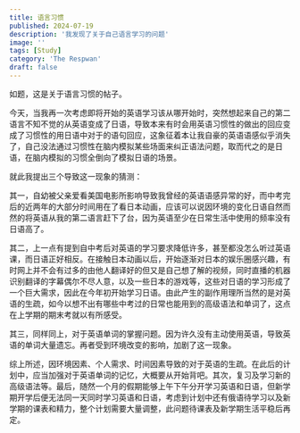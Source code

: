 ```yaml
---
title: 语言习惯
published: 2024-07-19
description: '我发现了关于自己语言学习的问题'
image: ''
tags: [Study]
category: 'The Respwan'
draft: false 
---
```


如题，这是关于语言习惯的帖子。 

今天，当我再一次考虑即将开始的英语学习该从哪开始时，突然想起来自己的第二语言不知不觉的从英语变成了日语，导致本来有时会用英语习惯性的做出的回应变成了习惯性的用日语中对于的语句回应，这象征着本让我自豪的英语语感似乎消失了，自己没法通过习惯性在脑内模拟某些场面来纠正语法问题，取而代之的是日语，在脑内模拟的习惯全倒向了模拟日语的场景。

就此我提出三个导致这一现象的猜测：

其一，自幼被父亲爱看美国电影所影响导致我曾经的英语语感异常的好，而中考完后的近两年的大部分时间用在了看日本动画，应该可以说因环境的变化日语自然而然的将英语从我的第二语言赶下了台，因为英语至少在日常生活中使用的频率没有日语高了。

其二，上一点有提到自中考后对英语的学习要求降低许多，甚至都没怎么听过英语课，而日语正好相反。在接触日本动画以后，开始逐渐对日本的娱乐圈感兴趣，有时网上并不会有过多的由他人翻译好的但又是自己想了解的视频，同时直播的机器识别翻译的字幕偶尔不尽人意，以及一些日本的游戏等，这些对日语的学习形成了一个巨大需求，因此在今年初开始学习日语。由此产生的副作用理所当然的是对英语的生疏，如今以想不出有哪些中考过的日常也能用到的高级语法和单词了，这点在上学期的期末考就以有所感受。

其三，同样同上，对于英语单词的掌握问题。因为许久没有主动使用英语，导致英语的单词大量遗忘。再者受到环境改变的影响，加剧了这一现象。

综上所述，因环境因素、个人需求、时间因素导致的对于英语的生疏。在此后的计划中，应当加强对于英语单词的记忆，大概要从开始背吧。其次，复习及学习新的高级语法等。最后，随然一个月的假期能够上午下午分开学习英语和日语，但新学期开学后便无法同一天同时学习英语和日语，考虑到计划中还有俄语待学习以及新学期的课表和精力，整个计划需要大量调整，此问题待课表及新学期生活平稳后再定。